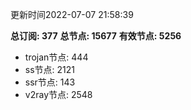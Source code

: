 更新时间2022-07-07 21:58:39

**总订阅: 377**
**总节点: 15677**
**有效节点: 5256**
- trojan节点: 444
- ss节点: 2121
- ssr节点: 143
- v2ray节点: 2548
